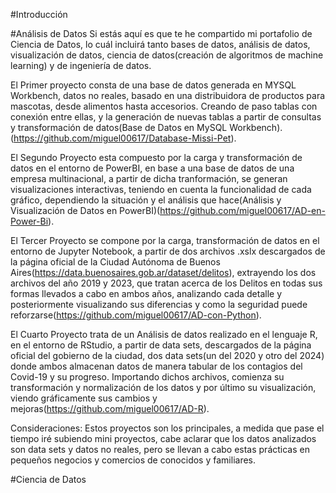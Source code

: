 #Introducción

#Análisis de Datos
Si estás aquí es que te he compartido mi portafolio de Ciencia de Datos, lo cuál incluirá tanto bases de datos, análisis de datos, visualización de datos, ciencia de datos(creación de algoritmos de machine learning) y de ingeniería de datos.

El Primer proyecto consta de una base de datos generada en MYSQL Workbench, datos no reales, basado en una distribuidora de productos para mascotas, desde alimentos hasta accesorios. Creando de paso tablas con conexión entre ellas, y la generación de nuevas tablas a partir de consultas y transformación de datos(Base de Datos en MySQL Workbench).(https://github.com/miguel00617/Database-Missi-Pet).

El Segundo Proyecto esta compuesto por la carga y transformación de datos en el entorno de PowerBI, en base a una base de datos de una empresa multinacional, a partir de dicha tranformación, se generan visualizaciones interactivas, teniendo en cuenta la funcionalidad de cada gráfico, dependiendo la situación y el análisis que hace(Análisis y Visualización de Datos en PowerBI)(https://github.com/miguel00617/AD-en-Power-Bi).

El Tercer Proyecto se compone por la carga, transformación de datos en el entorno de Jupyter Notebook, a partir de dos archivos .xslx
 descargados de la página oficial de la Ciudad Autónoma de Buenos Aires(https://data.buenosaires.gob.ar/dataset/delitos), extrayendo los dos archivos del año 2019 y 2023, que tratan acerca de los Delitos en todas sus formas llevados a cabo en ambos años, analizando cada detalle y posteriormente visualizando sus diferencias y como la seguridad puede reforzarse(https://github.com/miguel00617/AD-con-Python).

 El Cuarto Proyecto trata de un Análisis de datos realizado en el lenguaje R, en el entorno de RStudio, a partir de data sets, descargados de la página oficial del gobierno de la ciudad, dos data sets(un del 2020 y otro del 2024) donde ambos almacenan datos de manera tabular de los contagios del Covid-19 y su progreso. Importando dichos archivos, comienza su transformación y normalización de los datos y por último su visualización, viendo gráficamente sus cambios y mejoras(https://github.com/miguel00617/AD-R). 

 Consideraciones: Estos proyectos son los principales, a medida que pase el tiempo iré subiendo mini proyectos, cabe aclarar que los datos analizados son data sets y datos no reales, pero se llevan a cabo estas prácticas en pequeños negocios y comercios de conocidos y familiares.

 #Ciencia de Datos
